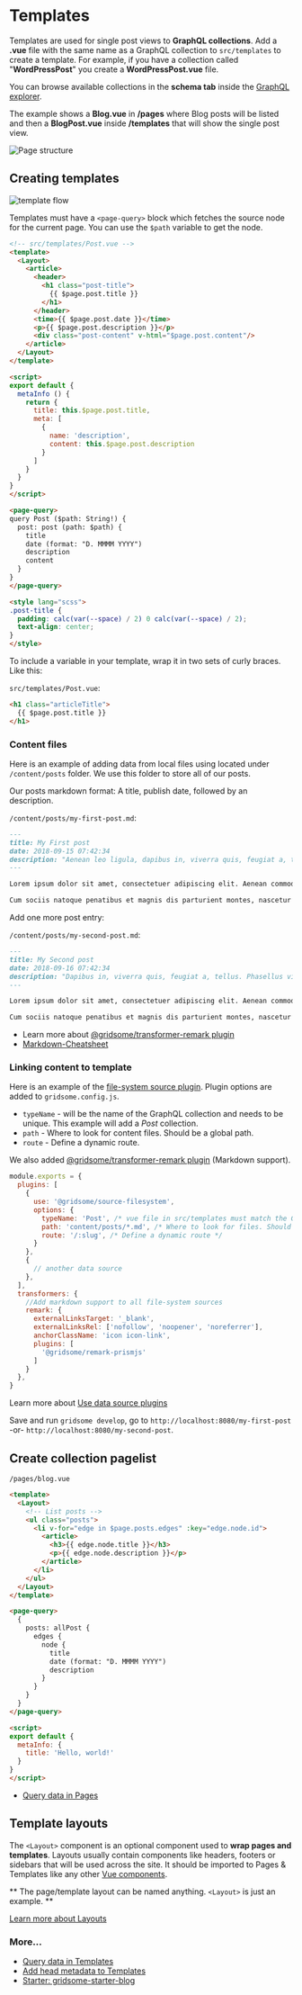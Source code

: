 # Templates

Templates are used for single post views to **GraphQL collections**. Add a **.vue** file with the same name as a GraphQL collection to `src/templates` to create a template. For example, if you have a collection called "**WordPressPost**" you create a **WordPressPost.vue** file.

You can browse available collections in the **schema tab** inside the [GraphQL explorer](/docs/querying-data).

The example shows a **Blog.vue** in **/pages** where Blog posts will be listed and then a **BlogPost.vue** inside **/templates** that will show the single post view.

![Page structure](./images/dynamic-pages.png)


## Creating templates

![template flow](https://uploads-ssl.webflow.com/5a0ad22bd65a2f0001be37f0/5cac6ae2efbaefbaae46ed75_template-gridsome.png)

Templates must have a `<page-query>` block which fetches the source node
for the current page. You can use the `$path` variable to get the node.

```html
<!-- src/templates/Post.vue -->
<template>
  <Layout>
    <article>
      <header>
        <h1 class="post-title">
          {{ $page.post.title }}
        </h1>
      </header>
      <time>{{ $page.post.date }}</time>
      <p>{{ $page.post.description }}</p>
      <div class="post-content" v-html="$page.post.content"/>
    </article>
  </Layout>
</template>

<script>
export default {
  metaInfo () {
    return {
      title: this.$page.post.title,
      meta: [
        {
          name: 'description',
          content: this.$page.post.description
        }
      ]
    }
  }
}
</script>

<page-query>
query Post ($path: String!) {
  post: post (path: $path) {
    title
    date (format: "D. MMMM YYYY")
    description
    content
  }
}
</page-query>

<style lang="scss">
.post-title {
  padding: calc(var(--space) / 2) 0 calc(var(--space) / 2);
  text-align: center;
}
</style>

```

To include a variable in your template, wrap it in two sets of curly braces. Like this:

`src/templates/Post.vue`:
```html
<h1 class="articleTitle">
  {{ $page.post.title }}
</h1>
 ```

### Content files

Here is an example of adding data from local files using located under `/content/posts` folder. 
We use this folder to store all of our posts.

Our posts markdown format: A title, publish date, followed by an description.

`/content/posts/my-first-post.md`:

```md
---
title: My First post
date: 2018-09-15 07:42:34
description: "Aenean leo ligula, dapibus in, viverra quis, feugiat a, tellus. Phasellus viverra nulla ut metus varius laoreet."
---

Lorem ipsum dolor sit amet, consectetuer adipiscing elit. Aenean commodo ligula eget dolor. Aenean massa.

Cum sociis natoque penatibus et magnis dis parturient montes, nascetur ridiculus mus. Donec quam felis, ultricies nec, pellentesque eu, pretium quis, sem.

```
Add one more post entry:

`/content/posts/my-second-post.md`:

```md
---
title: My Second post
date: 2018-09-16 07:42:34
description: "Dapibus in, viverra quis, feugiat a, tellus. Phasellus viverra nulla ut metus varius laoreet."
---

Lorem ipsum dolor sit amet, consectetuer adipiscing elit. Aenean commodo ligula eget dolor. Aenean massa.

Cum sociis natoque penatibus et magnis dis parturient montes, nascetur ridiculus mus. Donec quam felis, ultricies nec, pellentesque eu, pretium quis, sem.

```

- Learn more about [@gridsome/transformer-remark plugin](/plugins/@gridsome/transformer-remark)
- [Markdown-Cheatsheet](https://github.com/adam-p/markdown-here/wiki/Markdown-Cheatsheet)

### Linking content to template

Here is an example of the [file-system source plugin](/plugins/@gridsome/source-filesystem). Plugin options are added to `gridsome.config.js`. 

- `typeName` - will be the name of the GraphQL collection and needs to be unique. This example will add a *Post* collection.
- `path` - Where to look for content files. Should be a global path.
- `route` - Define a dynamic route.

We also added [@gridsome/transformer-remark plugin](/plugins/@gridsome/transformer-remark) (Markdown support).

```javascript
module.exports = {
  plugins: [
    {
      use: '@gridsome/source-filesystem',
      options: {
        typeName: 'Post', /* vue file in src/templates must match the GraphQL typeName to have a template for it */
        path: 'content/posts/*.md', /* Where to look for files. Should be a glob path */
        route: '/:slug', /* Define a dynamic route */
      }
    },
    {
      // another data source
    },
  ],
  transformers: {
    //Add markdown support to all file-system sources
    remark: {
      externalLinksTarget: '_blank',
      externalLinksRel: ['nofollow', 'noopener', 'noreferrer'],
      anchorClassName: 'icon icon-link',
      plugins: [
        '@gridsome/remark-prismjs'
      ]
    }
  },
}
```
Learn more about [Use data source plugins](/docs/fetching-data#use-data-source-plugins)

Save and run `gridsome develop`, go to `http://localhost:8080/my-first-post` -or- `http://localhost:8080/my-second-post`.

## Create collection pagelist

`/pages/blog.vue`

```html
<template>
  <Layout>
    <!-- List posts -->
    <ul class="posts">
      <li v-for="edge in $page.posts.edges" :key="edge.node.id">
        <article>
          <h3>{{ edge.node.title }}</h3>
          <p>{{ edge.node.description }}</p>
        </article>
      </li>
    </ul>
  </Layout>
</template>

<page-query>
  {
    posts: allPost {
      edges {
        node {
          title
          date (format: "D. MMMM YYYY")
          description
        }
      }
    }
  }
</page-query>

<script>
export default {
  metaInfo: {
    title: 'Hello, world!'
  }
}
</script>
```
- [Query data in Pages](/docs/querying-data#query-data-in-pages)

## Template layouts

The `<Layout>` component is an optional component used to **wrap pages and templates**. Layouts usually contain components like headers, footers or sidebars that will be used across the site. It should be imported to Pages & Templates like any other [Vue components](/docs/components).

** The page/template layout can be named anything. `<Layout>` is just an example. **

[Learn more about Layouts](/docs/layouts)


### More...

- [Query data in Templates](/docs/querying-data#query-data-in-templates)
- [Add head metadata to Templates](/docs/head#add-head-meta-data-to-pages--templates)
- [Starter: gridsome-starter-blog](https://github.com/gridsome/gridsome-starter-markdown-blog/blob/master/src/pages/Index.vue)
